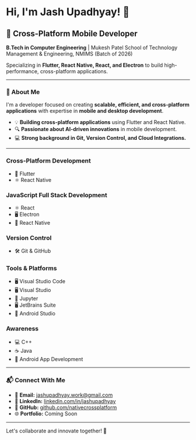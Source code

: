 # Hi, I'm Jash Upadhyay! 👋

## 🚀 Cross-Platform Mobile Developer
**B.Tech in Computer Engineering** | Mukesh Patel School of Technology Management & Engineering, NMIMS (Batch of 2026)  

Specializing in **Flutter, React Native, React, and Electron** to build high-performance, cross-platform applications.

---

### 🔹 About Me
I'm a developer focused on creating **scalable, efficient, and cross-platform applications** with expertise in **mobile and desktop development**.

- 💡 **Building cross-platform applications** using Flutter and React Native.
- 🔍 **Passionate about AI-driven innovations** in mobile development.
- 💻 **Strong background in Git, Version Control, and Cloud Integrations.**

---

### **Cross-Platform Development**
- 🚀 Flutter
- ⚛️ React Native

### **JavaScript Full Stack Development**
- ⚛️ React
- 🖥 Electron
- 📱 React Native

### **Version Control**
- 🛠 Git & GitHub

### **Tools & Platforms**
- 🖥 Visual Studio Code
- 🖥 Visual Studio
- 📓 Jupyter
- 🖥 JetBrains Suite
- 📱 Android Studio
  
### **Awareness**
- 💻 C++
- ☕ Java
- 📱 Android App Development
---

### 📬 Connect With Me
- 📧 **Email:** [jashupadhyay.work@gmail.com](mailto:jashupadhyay.work@gmail.com)
- 🔗 **LinkedIn:** [linkedin.com/in/jashupadhyay](https://www.linkedin.com/in/jashupadhyay/)
- 🐙 **GitHub:** [github.com/nativecrossplatform](https://github.com/nativecrossplatform)
- 🌐 **Portfolio:** Coming Soon

---

Let's collaborate and innovate together! 🚀
